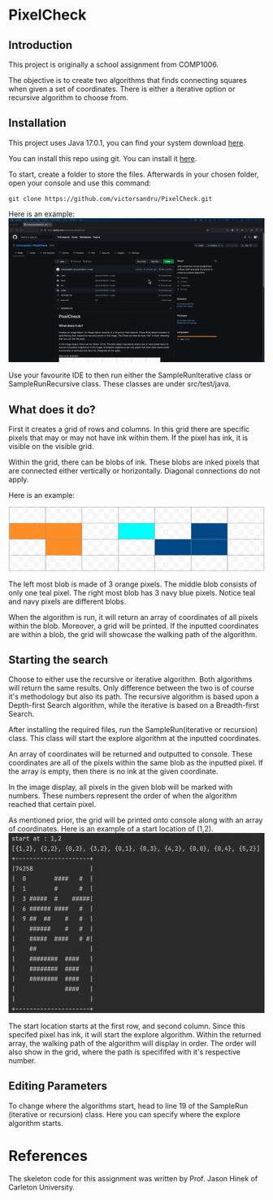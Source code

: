 # PixelCheck
## Introduction
This project is originally a school assignment from COMP1006.

The objective is to create two algorithms that finds connecting squares when given a set of coordinates. There is either a iterative option or recursive algorithm to choose from. 
## Installation
This project uses Java 17.0.1, you can find your system download [here](https://www.oracle.com/java/technologies/downloads/).

You can install this repo using git. You can install it [here](https://git-scm.com/downloads).

To start, create a folder to store the files. Afterwards in your chosen folder, open your console and use this command:

```
git clone https://github.com/victorsandru/PixelCheck.git
```
Here is an example: <br/>
![gif of how to install repo](/docs/clone.gif)


Use your favourite IDE to then run either the SampleRunIterative class or SampleRunRecursive class. These classes are under src/test/java.


## What does it do?

First it creates a grid of rows and columns. In this grid there are specific pixels that may or may not have ink within them. If the pixel has ink, it is visible on the visible grid.

Within the grid, there can be blobs of ink. These blobs are inked pixels that are connected either vertically or horizontally. Diagonal connections do not apply.
<!-- Creates an Image object. An image object consists of a 2d grid of Pixel objects. These Pixel objects location is specified by their respective row and column in the image. The Pixels can also be have "ink" in them. Meaning that you can see the pixel. -->

<!-- In the Image object, there can be 'blobs' of ink. The blob object represents where one or more pixels have ink and are immediate neighbours in the image. Immediate neighbours are only pixels that have other pixels either horizontally or vertically and have ink. Diagonals do not apply. -->

Here is an example: <br/>

![pixel placement example](/docs/pixelPlacementExample.png) <br/>

The left most blob is made of 3 orange pixels. The middle blob consists of only one teal pixel. The right most blob has 3 navy blue pixels. Notice teal and navy pixels are different blobs.

When the algorithm is run, it will return an array of coordinates of all pixels within the blob. Moreover, a grid will be printed. If the inputted coordinates are within a blob, the grid will showcase the walking path of the algorithm. 
<!-- There are two different algorithms to find all the pixels in a given blob. I have implemented both a recursive and a iterative method. -->
## Starting the search

Choose to either use the recursive or iterative algorithm. Both algorithms will return the same results. Only difference between the two is of course it's methodology but also its path. The recursive algorithm is based upon a Depth-first Search algorithm, while the iterative is based on a Breadth-first Search.


After installing the required files, run the SampleRun(iterative or recursion) class. This class will start the explore algorithm at the inputted coordinates.

An array of coordinates will be returned and outputted to console. These coordinates are all of the pixels within the same blob as the inputted pixel. If the array is empty, then there is no ink at the given coordinate.

<!-- The Image object will be printed onto console and if your inputted coordinates have any blobs, it will display an array of all the pixels in the blob along with a display of the Image object. -->

In the image display, all pixels in the given blob will be marked with numbers. These numbers represent the order of when the algorithm reached that certain pixel.

As mentioned prior, the grid will be printed onto console along with an array of coordinates. Here is an example of a start location of (1,2).
<br/>
![image display placement](/docs/imageDisplayExample.png)
<br/>

The start location starts at the first row, and second column. Since this specifed pixel has ink, it will start the explore algorithm. Within the returned array, the walking path of the algorithm will display in order. The order will also show in the grid, where the path is specififed with it's respective number.
<!-- 
Here the original pixel starts at the first row, and second column. Since this pixel is in a blob, the array of all pixels in the blob is displayed. Afterwards the image is displayed with the algorithms walking path. -->

## Editing Parameters
To change where the algorithms start, head to line 19 of the SampleRun (iterative or recursion) class. Here you can specify where the explore algorithm starts.
# References
The skeleton code for this assignment was written by Prof. Jason Hinek of Carleton University.

